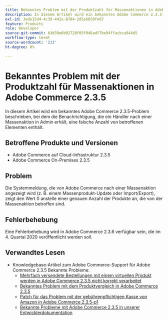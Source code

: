```yaml
---
title: Bekanntes Problem mit der Produktzahl für Massenaktionen in Adobe Commerce 2.3.5
description: In diesem Artikel wird ein bekanntes Adobe Commerce 2.3.5-Problem beschrieben, bei dem die Benachrichtigung, die ein Händler nach einer Massenaktion in Admin erhält, eine falsche Anzahl von betroffenen Elementen enthält.
exl-id: 3ede15d4-4c39-442a-8784-2d5e6650fe67
feature: Products
role: Developer
source-git-commit: b3d39e6b02728f05f046adf7be94ffacbca944d5
workflow-type: tm+mt
source-wordcount: '213'
ht-degree: 0%

---
```


# Bekanntes Problem mit der Produktzahl für Massenaktionen in Adobe Commerce 2.3.5

In diesem Artikel wird ein bekanntes Adobe Commerce 2.3.5-Problem beschrieben, bei dem die Benachrichtigung, die ein Händler nach einer Massenaktion in Admin erhält, eine falsche Anzahl von betroffenen Elementen enthält.

## Betroffene Produkte und Versionen

* Adobe Commerce auf Cloud-Infrastruktur 2.3.5
* Adobe Commerce On-Premises 2.3.5

## Problem

Die Systemmeldung, die von Adobe Commerce nach einer Massenaktion angezeigt wird (z. B. einem Massenprodukt-Update oder Import/Export), zeigt den Wert 0 anstelle einer genauen Anzahl der Produkte an, die von der Massenaktion betroffen sind.

## Fehlerbehebung

Eine Fehlerbehebung wird in Adobe Commerce 2.3.6 verfügbar sein, die im 4. Quartal 2020 veröffentlicht werden soll.

## Verwandtes Lesen

* Knowledgebase-Artikel zum Adobe Commerce-Support für Adobe Commerce 2.3.5 Bekannte Probleme:
   * [Mehrfach versendete Bestellungen mit einem virtuellen Produkt werden in Adobe Commerce 2.3.5 nicht korrekt verarbeitet](/help/troubleshooting/miscellaneous/magento-2-3-5-known-issue-virtual-product-multi-ship-orders.md)
   * [Bekanntes Problem mit dem Produktvergleich in Adobe Commerce 2.3.5](/help/troubleshooting/storefront/product-comparison-known-issue-in-magento-2-3-5.md)
   * [Patch für das Problem mit der gebührenpflichtigen Kasse von Amazon in Adobe Commerce 2.3.5-p1](/help/troubleshooting/payments/patch-for-amazon-pay-checkout-issue-in-magento-2-3-5-p1.md)
   * [Bekannte Probleme mit Adobe Commerce 2.3.5 in unserer Entwicklerdokumentation](https://commerce-docs.github.io/devdocs-archive/2.3/guides/v2.3/release-notes/release-notes-2-3-5-commerce.html#known-issues)
